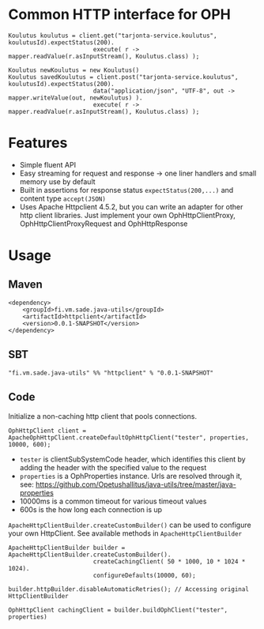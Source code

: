 # Common HTTP interface for OPH

    Koulutus koulutus = client.get("tarjonta-service.koulutus", koulutusId).expectStatus(200).
                            execute( r -> mapper.readValue(r.asInputStream(), Koulutus.class) );

    Koulutus newKoulutus = new Koulutus()
    Koulutus savedKoulutus = client.post("tarjonta-service.koulutus", koulutusId).expectStatus(200).
                            data("application/json", "UTF-8", out -> mapper.writeValue(out, newKoulutus) ).
                            execute( r -> mapper.readValue(r.asInputStream(), Koulutus.class) );

# Features

* Simple fluent API
* Easy streaming for request and response -> one liner handlers and small memory use by default
* Built in assertions for response status `expectStatus(200,...)` and content type `accept(JSON)`
* Uses Apache Httpclient 4.5.2, but you can write an adapter for other http client libraries.
  Just implement your own OphHttpClientProxy, OphHttpClientProxyRequest and OphHttpResponse

# Usage

## Maven

    <dependency>
        <groupId>fi.vm.sade.java-utils</groupId>
        <artifactId>httpclient</artifactId>
        <version>0.0.1-SNAPSHOT</version>
    </dependency>

## SBT

    "fi.vm.sade.java-utils" %% "httpclient" % "0.0.1-SNAPSHOT"

## Code

Initialize a non-caching http client that pools connections.

    OphHttpClient client = ApacheOphHttpClient.createDefaultOphHttpClient("tester", properties, 10000, 600);

* `tester` is clientSubSystemCode header, which identifies this client by adding the header with the specified value to the request
* `properties` is a OphProperties instance. Urls are resolved through it, see: https://github.com/Opetushallitus/java-utils/tree/master/java-properties
* 10000ms is a common timeout for various timeout values
* 600s is the how long each connection is up

`ApacheHttpClientBuilder.createCustomBuilder()` can be used to configure your own HttpClient.
See available methods in `ApacheHttpClientBuilder`

    ApacheHttpClientBuilder builder = ApacheHttpClientBuilder.createCustomBuilder().
                            createCachingClient( 50 * 1000, 10 * 1024 * 1024).
                            configureDefaults(10000, 60);

    builder.httpBuilder.disableAutomaticRetries(); // Accessing original HttpClientBuilder

    OphHttpClient cachingClient = builder.buildOphClient("tester", properties)
